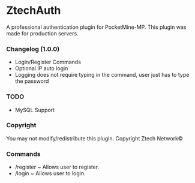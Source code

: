 # ZtechAuth
A professional authentication plugin for PocketMine-MP.
This plugin was made for production servers.

### Changelog (1.0.0)
- Login/Register Commands
- Optional IP auto login
- Logging does not require typing in the command, user just has to type the password

### TODO
- MySQL Support

### Copyright
You may not modify/redistribute this plugin. 
Copyright Ztech Network©

### Commands
- /register <password> ~ Allows user to register.
- /login <password> ~ Allows user to login.
